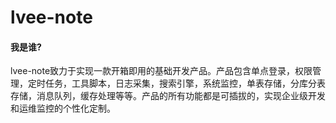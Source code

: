 ﻿# lvee-note

#### 我是谁?
lvee-note致力于实现一款开箱即用的基础开发产品。产品包含单点登录，权限管理，定时任务，工具脚本，日志采集，搜索引擎，系统监控，单表存储，分库分表存储，消息队列，缓存处理等等。产品的所有功能都是可插拔的，实现企业级开发和运维监控的个性化定制。
